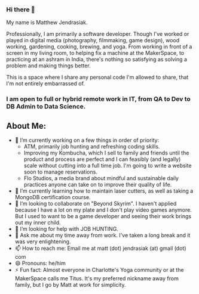 ### Hi there 👋

<!--
**Jendrasi/Jendrasi** is a ✨ _special_ ✨ repository because its `README.md` (this file) appears on your GitHub profile.

Here are some ideas to get you started:

- 🔭 I’m currently working on ...
- 🌱 I’m currently learning ...
- 👯 I’m looking to collaborate on ...
- 🤔 I’m looking for help with ...
- 💬 Ask me about ...
- 📫 How to reach me: ...
- 😄 Pronouns: ...
- ⚡ Fun fact: ...
-->

My name is Matthew Jendrasiak.

Professionally, I am primarily a software developer. Though I've worked or played in digital media (photography, filmmaking, game design), wood working, gardening, cooking, brewing, and yoga. From working in front of a screen in my living room, to helping fix a machine at the MakerSpace, to practicing at an ashram in India, there's nothing so satisfying as solving a problem and making things better.

This is a space where I share any personal code I'm allowed to share, that I'm not entirely embarrassed of.

### I am open to full or hybrid remote work in IT, from QA to Dev to DB Admin to Data Science.

## About Me:
- 🔭 I’m currently working on a few things in order of priority:
  - ATM, primarily job hunting and refreshing coding skills.
  - Improving my Kombucha, which I sell to family and friends until the product and process are perfect and I can feasibly (and legally) scale without cutting into a full time job. I'm going to write a website soon to manage reservations.
  - Flo Studios, a media brand about mindful and sustainable daily practices anyone can take on to improve their quality of life.
- 🌱 I’m currently learning how to maintain laser cutters, as well as taking a MongoDB certification course.
- 👯 I’m looking to collaborate on "Beyond Skyrim". I haven't applied because I have a lot on my plate and I don't play video games anymore. But I used to want to be a game developer and seeing their work brings out my inner child.
- 🤔 I’m looking for help with JOB HUNTING.
- 💬 Ask me about my time away from work. I've taken a long break and it was very enlightening.
- 📫 How to reach me: Email me at matt (dot) jendrasiak (at) gmail (dot) com
- 😄 Pronouns: he/him
- ⚡ Fun fact: Almost everyone in Charlotte's Yoga community or at the MakerSpace calls me Titus. It's my preferred nickname away from family, but I go by Matt at work for simplicity.
